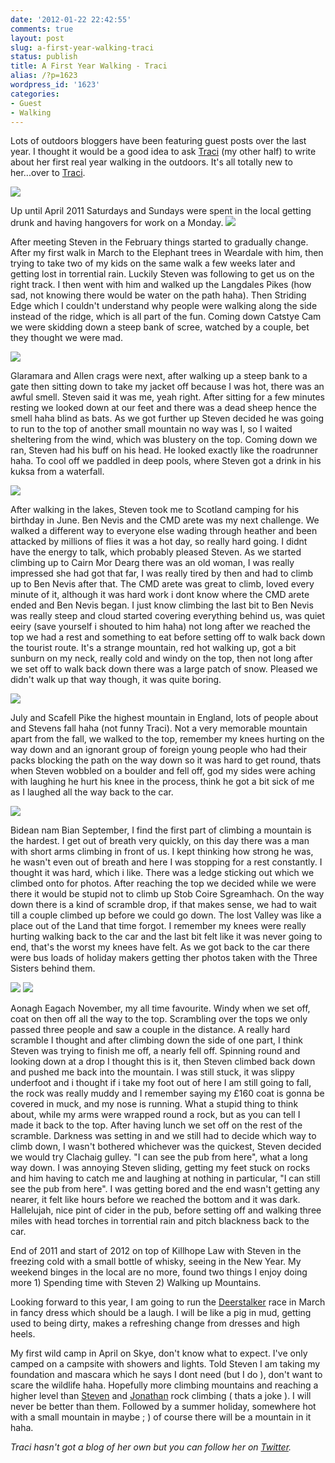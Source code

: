 ```yaml
---
date: '2012-01-22 22:42:55'
comments: true
layout: post
slug: a-first-year-walking-traci
status: publish
title: A First Year Walking - Traci
alias: /?p=1623
wordpress_id: '1623'
categories:
- Guest
- Walking
---
```


Lots of outdoors bloggers have been featuring guest posts over the last year. I thought it would be a good idea to ask [Traci](http://www.twitter.com/traci_howarth) (my other half) to write about her first real year walking in the outdoors. It's all totally new to her...over to [Traci](http://www.twitter.com/traci_howarth). 

![](http://dl.dropbox.com/u/2657852/website/images/Scotland-June-2011-051.jpg) 
<!-- more -->
Up until April 2011 Saturdays and Sundays were spent in the local getting drunk and having hangovers for work on a Monday. ![](http://dl.dropbox.com/u/2657852/website/images/Striding-Edge-Swirral-Edge-April-2011-050.jpg) 

After meeting Steven in the February things started to gradually change. After my first walk in March to the Elephant trees in Weardale with him, then trying to take two of my kids on the same walk a few weeks later and getting lost in torrential rain. Luckily Steven was following to get us on the right track. I then went with him and walked up the Langdales Pikes (how sad, not knowing there would be water on the path haha). Then Striding Edge which I couldn't understand why people were walking along the side instead of the ridge, which is all part of the fun. Coming down Catstye Cam we were skidding down a steep bank of scree, watched by a couple, bet they thought we were mad.


 ![](http://dl.dropbox.com/u/2657852/website/images/Glaramara-and-Allen-Crags-065.jpg) 
 
 Glaramara and Allen crags were next, after walking up a steep bank to a gate then sitting down to take my jacket off because I was hot, there was an awful smell. Steven said it was me, yeah right. After sitting for a few minutes resting we looked down at our feet and there was a dead sheep hence the smell haha blind as bats. As we got further up Steven decided he was going to run to the top of another small mountain no way was I, so I waited sheltering from the wind, which was blustery on the top. Coming down we ran, Steven had his buff on his head. He looked exactly like the roadrunner haha. To cool off we paddled in deep pools, where Steven got a drink in his kuksa from a waterfall.

 ![](http://dl.dropbox.com/u/2657852/website/images/Scotland-June-2011-056.jpg) 
 
 After walking in the lakes, Steven took me to Scotland camping for his birthday in June. Ben Nevis and the CMD arete was my next challenge. We walked a different way to everyone else wading through heather and been attacked by millions of flies it was a hot day, so really hard going. I didnt have the energy to talk, which probably pleased Steven. As we started climbing up to Cairn Mor Dearg there was an old woman, I was really impressed she had got that far, I was really tired by then and had to climb up to Ben Nevis after that. The CMD arete was great to climb, loved every minute of it, although it was hard work i dont know where the CMD arete ended and Ben Nevis began. I just know climbing the last bit to Ben Nevis was really steep and cloud started covering everything behind us, was quiet eeiry (save yourself i shouted to him haha) not long after we reached the top we had a rest and something to eat before setting off to walk back down the tourist route. It's a strange mountain, red hot walking up, got a bit sunburn on my neck, really cold and windy on the top, then not long after we set off to walk back down there was a large patch of snow. Pleased we didn't walk up that way though, it was quite boring.

 ![](http://dl.dropbox.com/u/2657852/website/images/Scotland-June-2011-099.jpg) 
 
 July and Scafell Pike the highest mountain in England, lots of people about and Stevens fall haha (not funny Traci). Not a very memorable mountain apart from the fall, we walked to the top, remember my knees hurting on the way down and an ignorant group of foreign young people who had their packs blocking the path on the way down so it was hard to get round, thats when Steven wobbled on a boulder and fell off, god my sides were aching with laughing he hurt his knee in the process, think he got a bit sick of me as I laughed all the way back to the car.

 ![](http://dl.dropbox.com/u/2657852/website/images/Scotland-September-2011-047.jpg) 
 
 Bidean nam Bian September, I find the first part of climbing a mountain is the hardest. I get out of breath very quickly, on this day there was a man with short arms climbing in front of us. I kept thinking how strong he was, he wasn't even out of breath and here I was stopping for a rest constantly. I thought it was hard, which i like. There was a ledge sticking out which we climbed onto for photos. After reaching the top we decided while we were there it would be stupid not to climb up Stob Coire Sgreamhach. On the way down there is a kind of scramble drop, if that makes sense, we had to wait till a couple climbed up before we could go down. The lost Valley was like a place out of the Land that time forgot. I remember my knees were really hurting walking back to the car and the last bit felt like it was never going to end, that's the worst my knees have felt. As we got back to the car there were bus loads of holiday makers getting ther photos taken with the Three Sisters behind them.

 ![](http://dl.dropbox.com/u/2657852/website/images/Aonach-Eagach-2011-052.jpg) ![](http://dl.dropbox.com/u/2657852/website/images/Aonach-Eagach-2011-045.JPG) 
 
 Aonagh Eagach November, my all time favourite. Windy when we set off, coat on then off all the way to the top. Scrambling over the tops we only passed three people and saw a couple in the distance. A really hard scramble I thought and after climbing down the side of one part, I think Steven was trying to finish me off, a nearly fell off. Spinning round and looking down at a drop I thought this is it, then Steven climbed back down and pushed me back into the mountain. I was still stuck, it was slippy underfoot and i thought if i take my foot out of here I am still going to fall, the rock was really muddy and I remember saying my £160 coat is gonna be covered in muck, and my nose is running. What a stupid thing to think about, while my arms were wrapped round a rock, but as you can tell I made it back to the top. After having lunch we set off on the rest of the scramble. Darkness was setting in and we still had to decide which way to climb down, I wasn't bothered whichever was the quickest, Steven decided we would try Clachaig gulley. "I can see the pub from here", what a long way down. I was annoying Steven sliding, getting my feet stuck on rocks and him having to catch me and laughing at nothing in particular, "I can still see the pub from here". I was getting bored and the end wasn't getting any nearer, it felt like hours before we reached the bottom and it was dark. Hallelujah, nice pint of cider in the pub, before setting off and walking three miles with head torches in torrential rain and pitch blackness back to the car. 
 
 End of 2011 and start of 2012 on top of Killhope Law with Steven in the freezing cold with a small bottle of whisky, seeing in the New Year. My weekend binges in the local are no more, found two things I enjoy doing more 1) Spending time with Steven 2) Walking up Mountains. 
 
 Looking forward to this year, I am going to run the [Deerstalker](http://www.ratraceadventure.com/notorious/dsindex.html) race in March in fancy dress which should be a laugh. I will be like a pig in mud, getting used to being dirty, makes a refreshing change from dresses and high heels. 
 
 My first wild camp in April on Skye, don't know what to expect. I've only camped on a campsite with showers and lights. Told Steven I am taking my foundation and mascara which he says I dont need (but I do ), don't want to scare the wildlife haha. Hopefully more climbing mountains and reaching a higher level than [Steven](http://www.twitter.com/stevenhorner) and [Jonathan](www.twitter.com/joncraddock) rock climbing ( thats a joke ). I will never be better than them. Followed by a summer holiday, somewhere hot with a small mountain in maybe ; ) of course there will be a mountain in it haha. 
 
 _Traci hasn't got a blog of her own but you can follow her on [Twitter](http://www.twitter.com/traci_howarth)._
